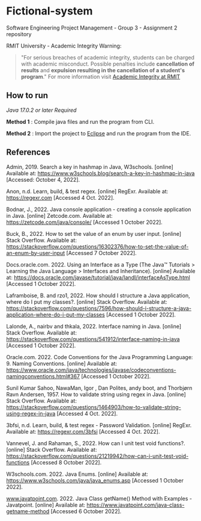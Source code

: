 # Fictional-system
Software Engineering Project Management - Group 3 - Assignment 2 repository

RMIT University - Academic Integrity Warning:
> "For serious breaches of academic integrity, students can be charged with academic misconduct. Possible penalties include **cancellation of results** and **expulsion resulting in the cancellation of a student's program**."
For more information visit [Academic Integrity at RMIT](https://www.rmit.edu.au/students/my-course/assessment-results/academic-integrity)

## How to run

_Java 17.0.2 or later Required_

**Method 1** : Compile java files and run the program from CLI.

**Method 2** : Import the project to [Eclipse](https://eclipseide.org) and run the program from the IDE.

## References

Admin, 2019. Search a key in hashmap in Java, W3schools. [online] Available at: <https://www.w3schools.blog/search-a-key-in-hashmap-in-java> [Accessed: October 4, 2022].

Anon, n.d. Learn, build, &amp; test regex. [online] RegExr. Available at: <https://regexr.com> [Accessed 4 Oct. 2022].

Bodnar, J., 2022. Java console application - creating a console application in Java. [online] Zetcode.com. Available at: <https://zetcode.com/java/console/> [Accessed 1 October 2022].

Buck, B., 2022. How to set the value of an enum by user input. [online] Stack Overflow. Available at: <https://stackoverflow.com/questions/16302376/how-to-set-the-value-of-an-enum-by-user-input> [Accessed 7 October 2022].

Docs.oracle.com. 2022. Using an Interface as a Type (The Java™ Tutorials > Learning the Java Language > Interfaces and Inheritance). [online] Available at: <https://docs.oracle.com/javase/tutorial/java/IandI/interfaceAsType.html> [Accessed 1 October 2022].

Laframboise, B. and rzo1, 2022. How should I structure a Java application, where do I put my classes?. [online] Stack Overflow. Available at: <https://stackoverflow.com/questions/7596/how-should-i-structure-a-java-application-where-do-i-put-my-classes> [Accessed 1 October 2022].

Lalonde, A., nairbv and thkala, 2022. Interface naming in Java. [online] Stack Overflow. Available at: <https://stackoverflow.com/questions/541912/interface-naming-in-java> [Accessed 1 October 2022].

Oracle.com. 2022. Code Conventions for the Java Programming Language: 9. Naming Conventions. [online] Available at: <https://www.oracle.com/java/technologies/javase/codeconventions-namingconventions.html#367> [Accessed 1 October 2022].

Sunil Kumar Sahoo, NawaMan, Igor , Dan Polites, andy boot, and Thorbjørn Ravn Andersen, 1957. How to validate string using regex in Java. [online] Stack Overflow. Available at: <https://stackoverflow.com/questions/1464903/how-to-validate-string-using-regex-in-java> [Accessed 4 Oct. 2022].

3bfsi, n.d. Learn, build, &amp; test regex - Password Validation. [online] RegExr. Available at: <https://regexr.com/3bfsi> [Accessed 4 Oct. 2022].

Vannevel, J. and Rahaman, S., 2022. How can I unit test void functions?. [online] Stack Overflow. Available at: <https://stackoverflow.com/questions/21219942/how-can-i-unit-test-void-functions> [Accessed 8 October 2022].

W3schools.com. 2022. Java Enums. [online] Available at: <https://www.w3schools.com/java/java_enums.asp> [Accessed 1 October 2022].

www.javatpoint.com. 2022. Java Class getName() Method with Examples - Javatpoint. [online] Available at: <https://www.javatpoint.com/java-class-getname-method> [Accessed 6 October 2022].
